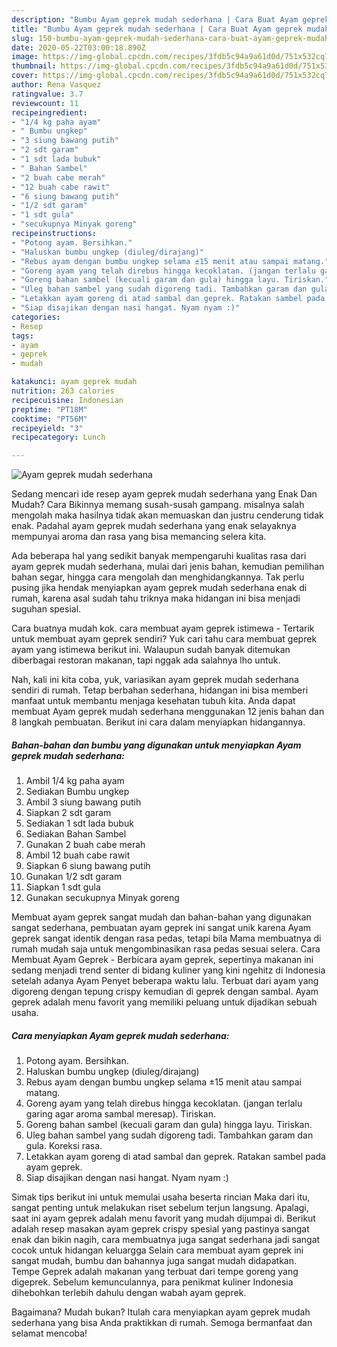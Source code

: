 ```yaml
---
description: "Bumbu Ayam geprek mudah sederhana | Cara Buat Ayam geprek mudah sederhana Yang Enak Dan Lezat"
title: "Bumbu Ayam geprek mudah sederhana | Cara Buat Ayam geprek mudah sederhana Yang Enak Dan Lezat"
slug: 150-bumbu-ayam-geprek-mudah-sederhana-cara-buat-ayam-geprek-mudah-sederhana-yang-enak-dan-lezat
date: 2020-05-22T03:00:18.890Z
image: https://img-global.cpcdn.com/recipes/3fdb5c94a9a61d0d/751x532cq70/ayam-geprek-mudah-sederhana-foto-resep-utama.jpg
thumbnail: https://img-global.cpcdn.com/recipes/3fdb5c94a9a61d0d/751x532cq70/ayam-geprek-mudah-sederhana-foto-resep-utama.jpg
cover: https://img-global.cpcdn.com/recipes/3fdb5c94a9a61d0d/751x532cq70/ayam-geprek-mudah-sederhana-foto-resep-utama.jpg
author: Rena Vasquez
ratingvalue: 3.7
reviewcount: 11
recipeingredient:
- "1/4 kg paha ayam"
- " Bumbu ungkep"
- "3 siung bawang putih"
- "2 sdt garam"
- "1 sdt lada bubuk"
- " Bahan Sambel"
- "2 buah cabe merah"
- "12 buah cabe rawit"
- "6 siung bawang putih"
- "1/2 sdt garam"
- "1 sdt gula"
- "secukupnya Minyak goreng"
recipeinstructions:
- "Potong ayam. Bersihkan."
- "Haluskan bumbu ungkep (diuleg/dirajang)"
- "Rebus ayam dengan bumbu ungkep selama ±15 menit atau sampai matang."
- "Goreng ayam yang telah direbus hingga kecoklatan. (jangan terlalu garing agar aroma sambal meresap). Tiriskan."
- "Goreng bahan sambel (kecuali garam dan gula) hingga layu. Tiriskan."
- "Uleg bahan sambel yang sudah digoreng tadi. Tambahkan garam dan gula. Koreksi rasa."
- "Letakkan ayam goreng di atad sambal dan geprek. Ratakan sambel pada ayam geprek."
- "Siap disajikan dengan nasi hangat. Nyam nyam :)"
categories:
- Resep
tags:
- ayam
- geprek
- mudah

katakunci: ayam geprek mudah 
nutrition: 263 calories
recipecuisine: Indonesian
preptime: "PT18M"
cooktime: "PT56M"
recipeyield: "3"
recipecategory: Lunch

---
```



![Ayam geprek mudah sederhana](https://img-global.cpcdn.com/recipes/3fdb5c94a9a61d0d/751x532cq70/ayam-geprek-mudah-sederhana-foto-resep-utama.jpg)

Sedang mencari ide resep ayam geprek mudah sederhana yang Enak Dan Mudah? Cara Bikinnya memang susah-susah gampang. misalnya salah mengolah maka hasilnya tidak akan memuaskan dan justru cenderung tidak enak. Padahal ayam geprek mudah sederhana yang enak selayaknya mempunyai aroma dan rasa yang bisa memancing selera kita.

Ada beberapa hal yang sedikit banyak mempengaruhi kualitas rasa dari ayam geprek mudah sederhana, mulai dari jenis bahan, kemudian pemilihan bahan segar, hingga cara mengolah dan menghidangkannya. Tak perlu pusing jika hendak menyiapkan ayam geprek mudah sederhana enak di rumah, karena asal sudah tahu triknya maka hidangan ini bisa menjadi suguhan spesial.

Cara buatnya mudah kok. cara membuat ayam geprek istimewa - Tertarik untuk membuat ayam geprek sendiri? Yuk cari tahu cara membuat geprek ayam yang istimewa berikut ini. Walaupun sudah banyak ditemukan diberbagai restoran makanan, tapi nggak ada salahnya lho untuk.


Nah, kali ini kita coba, yuk, variasikan ayam geprek mudah sederhana sendiri di rumah. Tetap berbahan sederhana, hidangan ini bisa memberi manfaat untuk membantu menjaga kesehatan tubuh kita. Anda dapat membuat Ayam geprek mudah sederhana menggunakan 12 jenis bahan dan 8 langkah pembuatan. Berikut ini cara dalam menyiapkan hidangannya.

<!--inarticleads1-->

##### Bahan-bahan dan bumbu yang digunakan untuk menyiapkan Ayam geprek mudah sederhana:

1. Ambil 1/4 kg paha ayam
1. Sediakan  Bumbu ungkep
1. Ambil 3 siung bawang putih
1. Siapkan 2 sdt garam
1. Sediakan 1 sdt lada bubuk
1. Sediakan  Bahan Sambel
1. Gunakan 2 buah cabe merah
1. Ambil 12 buah cabe rawit
1. Siapkan 6 siung bawang putih
1. Gunakan 1/2 sdt garam
1. Siapkan 1 sdt gula
1. Gunakan secukupnya Minyak goreng


Membuat ayam geprek sangat mudah dan bahan-bahan yang digunakan sangat sederhana, pembuatan ayam geprek ini sangat unik karena Ayam geprek sangat identik dengan rasa pedas, tetapi bila Mama membuatnya di rumah mudah saja untuk mengombinasikan rasa pedas sesuai selera. Cara Membuat Ayam Geprek - Berbicara ayam geprek, sepertinya makanan ini sedang menjadi trend senter di bidang kuliner yang kini ngehitz di Indonesia setelah adanya Ayam Penyet beberapa waktu lalu. Terbuat dari ayam yang digoreng dengan tepung crispy kemudian di geprek dengan sambal. Ayam geprek adalah menu favorit yang memiliki peluang untuk dijadikan sebuah usaha. 

<!--inarticleads2-->

##### Cara menyiapkan Ayam geprek mudah sederhana:

1. Potong ayam. Bersihkan.
1. Haluskan bumbu ungkep (diuleg/dirajang)
1. Rebus ayam dengan bumbu ungkep selama ±15 menit atau sampai matang.
1. Goreng ayam yang telah direbus hingga kecoklatan. (jangan terlalu garing agar aroma sambal meresap). Tiriskan.
1. Goreng bahan sambel (kecuali garam dan gula) hingga layu. Tiriskan.
1. Uleg bahan sambel yang sudah digoreng tadi. Tambahkan garam dan gula. Koreksi rasa.
1. Letakkan ayam goreng di atad sambal dan geprek. Ratakan sambel pada ayam geprek.
1. Siap disajikan dengan nasi hangat. Nyam nyam :)


Simak tips berikut ini untuk memulai usaha beserta rincian Maka dari itu, sangat penting untuk melakukan riset sebelum terjun langsung. Apalagi, saat ini ayam geprek adalah menu favorit yang mudah dijumpai di. Berikut adalah resep masakan ayam geprek crispy spesial yang pastinya sangat enak dan bikin nagih, cara membuatnya juga sangat sederhana jadi sangat cocok untuk hidangan keluargga Selain cara membuat ayam geprek ini sangat mudah, bumbu dan bahannya juga sangat mudah didapatkan. Tempe Geprek adalah makanan yang terbuat dari tempe goreng yang digeprek. Sebelum kemunculannya, para penikmat kuliner Indonesia dihebohkan terlebih dahulu dengan wabah ayam geprek. 

Bagaimana? Mudah bukan? Itulah cara menyiapkan ayam geprek mudah sederhana yang bisa Anda praktikkan di rumah. Semoga bermanfaat dan selamat mencoba!
